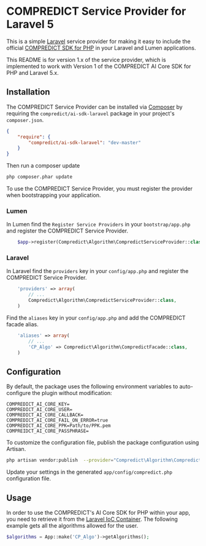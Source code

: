 # COMPREDICT Service Provider for Laravel 5

This is a simple [Laravel](http://laravel.com/) service provider for making it easy to include the official
[COMPREDICT SDK for PHP](https://github.com/compredict/ai-sdk-php) in your Laravel and Lumen applications.

This README is for version 1.x of the service provider, which is implemented to work with Version 1 of the
COMPREDICT AI Core SDK for PHP and Laravel 5.x.

## Installation

The COMPREDICT Service Provider can be installed via [Composer](http://getcomposer.org) by requiring the
`compredict/ai-sdk-laravel` package in your project's `composer.json`.

```json
{
    "require": {
        "compredict/ai-sdk-laravel": "dev-master"
    }
}
```

Then run a composer update
```sh
php composer.phar update
```

To use the COMPREDICT Service Provider, you must register the provider when bootstrapping your application.


### Lumen
In Lumen find the `Register Service Providers` in your `bootstrap/app.php` and register the COMPREDICT Service Provider.

```php
    $app->register(Compredict\Algorithm\CompredictServiceProvider::class);
```

### Laravel
In Laravel find the `providers` key in your `config/app.php` and register the COMPREDICT Service Provider.

```php
    'providers' => array(
        // ...
        Compredict\Algorithm\CompredictServiceProvider::class,
    )
```

Find the `aliases` key in your `config/app.php` and add the COMPREDICT facade alias.

```php
    'aliases' => array(
        // ...
        'CP_Algo' => Compredict\Algorithm\CompredictFacade::class,
    )
```

## Configuration

By default, the package uses the following environment variables to auto-configure the plugin without modification:
```
COMPREDICT_AI_CORE_KEY=
COMPREDICT_AI_CORE_USER=
COMPREDICT_AI_CORE_CALLBACK=
COMPREDICT_AI_CORE_FAIL_ON_ERROR=true
COMPREDICT_AI_CORE_PPK=Path/to/PPK.pem
COMPREIDCT_AI_CORE_PASSPHRASE=
```

To customize the configuration file, publish the package configuration using Artisan.

```sh
php artisan vendor:publish  --provider="Compredict\Algorithm\CompredictServiceProvider"
```

Update your settings in the generated `app/config/compredict.php` configuration file.

## Usage

In order to use the COMPREDICT's AI Core SDK for PHP within your app, you need to retrieve it from the [Laravel IoC
Container](http://laravel.com/docs/ioc). The following example gets all the algorithms allowed for the user.

```php
$algorithms = App::make('CP_Algo')->getAlgorithms();
```